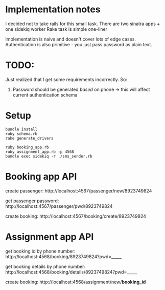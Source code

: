 Implementation notes
====================
I decided not to take rails for this small task.
There are two sinatra apps + one sidekiq worker
Rake task is simple one-liner

Implementation is naive and doesn't cover lots of edge cases. Authentication is also primitive - you just pass password as plain text.

TODO:
====
Just realized that I get some requirements incorrectly.
So:
1. Password should be generated _based_ on phone → this will affect current authentication schema

Setup
=====

```
bundle install
ruby schema.rb
rake generate_drivers

ruby booking_app.rb
ruby assignment_app.rb -p 4568
bundle exec sidekiq -r ./sms_sender.rb
```

Booking app API
===============

create passenger:
   http://localhost:4567/passenger/new/8923749824

get passenger password:
  http://localhost:4567/passenger/pwd/8923749824

create booking:
  http://localhost:4567/booking/create/8923749824



Assignment app API
==================

get booking id by phone number:
  http://localhost:4568/booking/8923749824?pwd=_____

get booking details by phone number:
  http://localhost:4568/booking/details/8923749824?pwd=_____

create booking:
  http://localhost:4568/assignment/new/__booking_id__



